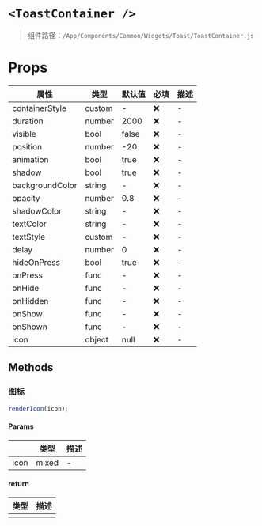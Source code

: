 # `<ToastContainer />`

> 组件路径：`/App/Components/Common/Widgets/Toast/ToastContainer.js`

# Props

| 属性            | 类型   | 默认值 | 必填 | 描述 |
| --------------- | ------ | ------ | ---- | ---- |
| containerStyle  | custom | -      | ❌   | -    |
| duration        | number | 2000   | ❌   | -    |
| visible         | bool   | false  | ❌   | -    |
| position        | number | -20    | ❌   | -    |
| animation       | bool   | true   | ❌   | -    |
| shadow          | bool   | true   | ❌   | -    |
| backgroundColor | string | -      | ❌   | -    |
| opacity         | number | 0.8    | ❌   | -    |
| shadowColor     | string | -      | ❌   | -    |
| textColor       | string | -      | ❌   | -    |
| textStyle       | custom | -      | ❌   | -    |
| delay           | number | 0      | ❌   | -    |
| hideOnPress     | bool   | true   | ❌   | -    |
| onPress         | func   | -      | ❌   | -    |
| onHide          | func   | -      | ❌   | -    |
| onHidden        | func   | -      | ❌   | -    |
| onShow          | func   | -      | ❌   | -    |
| onShown         | func   | -      | ❌   | -    |
| icon            | object | null   | ❌   | -    |

## Methods

### 图标

```js
renderIcon(icon);
```

#### Params

|      | 类型  | 描述 |
| ---- | ----- | ---- |
| icon | mixed | -    |

#### return

| 类型 | 描述 |
| ---- | ---- |
|      |      |
